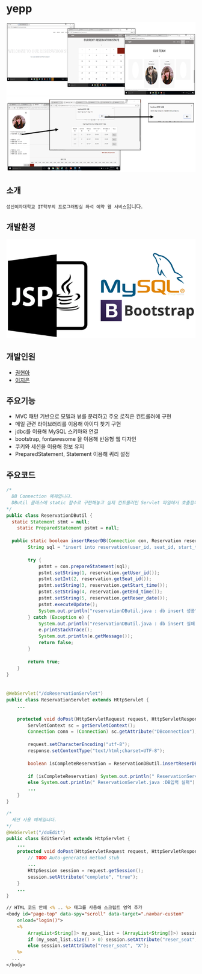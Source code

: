 # yepp
![image](./info_img/yepp_img1.png)
![image](./info_img/yepp_img2.png)

## 소개
`성신여자대학교 IT학부의 프로그래밍실 좌석 예약 웹 서비스`입니다.

## 개발환경
![image](./info_img/environment.png)

## 개발인원
* [권현아](https://github.com/kwonhyeona)
* [이지은](https://github.com/Leejieun3001)

## 주요기능
* MVC 패턴 기반으로 모델과 뷰를 분리하고 주요 로직은 컨트롤러에 구현
* 메일 관련 라이브러리를 이용해 아이디 찾기 구현
* jdbc를 이용해 MySQL 스키마와 연결
* bootstrap, fontawesome 을 이용해 반응형 웹 디자인
* 쿠키와 세션을 이용해 정보 유지
* PreparedStatement, Statement 이용해 쿼리 설정

## 주요코드
```java
/*
  DB Connection 예제입니다.
  DButil 클래스에 static 함수로 구현해놓고 실제 컨트롤러인 Servlet 파일에서 호출합니다.
*/
public class ReservationDButil {
  static Statement stmt = null;
	static PreparedStatement pstmt = null;
  
  public static boolean insertReserDB(Connection con, Reservation reservation) {
		String sql = "insert into reservation(user_id, seat_id, start_time, end_time, reser_date) values(?,?,?,?,?)";

		try {
			pstmt = con.prepareStatement(sql);
			pstmt.setString(1, reservation.getUser_id());
			pstmt.setInt(2, reservation.getSeat_id());
			pstmt.setString(3, reservation.getStart_time());
			pstmt.setString(4, reservation.getEnd_time());
			pstmt.setString(5, reservation.getReser_date());
			pstmt.executeUpdate();
			System.out.println("reservationDButil.java : db insert 성공");
		} catch (Exception e) {
			System.out.println("reservationDButil.java : db insert 실패 ");
			e.printStackTrace();
			System.out.println(e.getMessage());
			return false;
		}

		return true;
	}
}


@WebServlet("/doReservationServlet")
public class ReservationServlet extends HttpServlet {
    ...

    protected void doPost(HttpServletRequest request, HttpServletResponse response) throws ServletException, IOException {
        ServletContext sc = getServletContext();
        Connection conn = (Connection) sc.getAttribute("DBconnection");

        request.setCharacterEncoding("utf-8");
        response.setContentType("text/html;charset=UTF-8");
        
        boolean isCompleteReservation = ReservationDButil.insertReserDB(conn, new_reser);
        
        if (isCompleteReservation) System.out.println(" ReservationServlet.java :예약 성공");
        else System.out.println(" ReservationServlet.java :DB입력 실패");
        ...
    }
}
```

```java
/*
  세션 사용 예제입니다.
*/
@WebServlet("/doEdit")
public class EditServlet extends HttpServlet {
    ...
    protected void doPost(HttpServletRequest request, HttpServletResponse response) throws ServletException, IOException {
        // TODO Auto-generated method stub
        ...
        HttpSession session = request.getSession();
        session.setAttribute("complete", "true");
    }
    ...
}
```

```jsp
// HTML 코드 안에 <% .. %> 태그를 사용해 스크립트 영역 추가
<body id="page-top" data-spy="scroll" data-target=".navbar-custom"
	onload="login()">
	<%
		ArrayList<String[]> my_seat_list = (ArrayList<String[]>) session.getAttribute("mySeatList");
		if (my_seat_list.size() > 0) session.setAttribute("reser_seat", "O");
		else session.setAttribute("reser_seat", "X");
	%>
  ...
</body>
```
